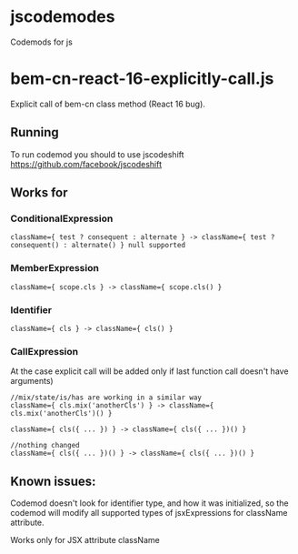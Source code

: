 # jscodemodes
Codemods for js

# bem-cn-react-16-explicitly-call.js <beta>
Explicit call of bem-cn class method (React 16 bug).

## Running
To run codemod you should to use jscodeshift https://github.com/facebook/jscodeshift

## Works for

### ConditionalExpression
```
className={ test ? consequent : alternate } -> className={ test ? consequent() : alternate() } null supported
```

### MemberExpression
```
className={ scope.cls } -> className={ scope.cls() }
```

### Identifier
```
className={ cls } -> className={ cls() }
```

### CallExpression

At the case explicit call will be added only if last function call doesn't have arguments)
```
//mix/state/is/has are working in a similar way
className={ cls.mix('anotherCls') } -> className={ cls.mix('anotherCls')() }
```

```
className={ cls({ ... }) } -> className={ cls({ ... })() }
```

```
//nothing changed
className={ cls({ ... })() } -> className={ cls({ ... })() } 
```

## Known issues:

Codemod doesn't look for identifier type, and how it was initialized, so the codemod will modify all supported types of jsxExpressions for className attribute.

Works only for JSX attribute className
